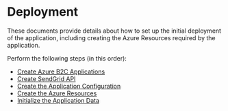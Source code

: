 # Deployment

These documents provide details about how to set up the initial deployment of the application, including creating the Azure Resources required by the application.

Perform the following steps (in this order):

- [Create Azure B2C Applications](./deployment-b2c.md)
- [Create SendGrid API](./deployment-sendgrid.md)
- [Create the Application Configuration](./deployment-configuration.md)
- [Create the Azure Resources](./deployment-resources.md)
- [Initialize the Application Data](./deployment-initialization.md)
